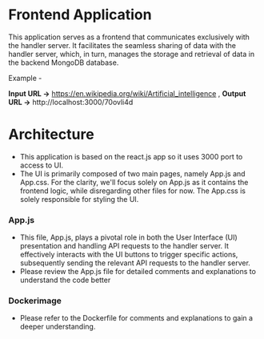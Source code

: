 # Frontend Application

This application serves as a frontend that communicates exclusively with the handler server. It facilitates the seamless sharing of data with the handler server, which, in turn, manages the storage and retrieval of data in the backend MongoDB database.

Example -

**Input URL ->** https://en.wikipedia.org/wiki/Artificial_intelligence , 
**Output URL ->** http://localhost:3000/70ovli4d


##

# Architecture

- This application is based on the react.js app so it uses 3000 port to access to UI. 
- The UI is primarily composed of two main pages, namely App.js and App.css. For the clarity, we'll focus solely on App.js as it contains the frontend logic, while disregarding other files for now. The App.css is solely responsible for styling the UI.




### App.js

- This file, App.js, plays a pivotal role in both the User Interface (UI) presentation and handling API requests to the handler server. It effectively interacts with the UI buttons to trigger specific actions, subsequently sending the relevant API requests to the handler server.
- Please review the App.js file for detailed comments and explanations to understand the code better

### Dockerimage

- Please refer to the Dockerfile for comments and explanations to gain a deeper understanding.





